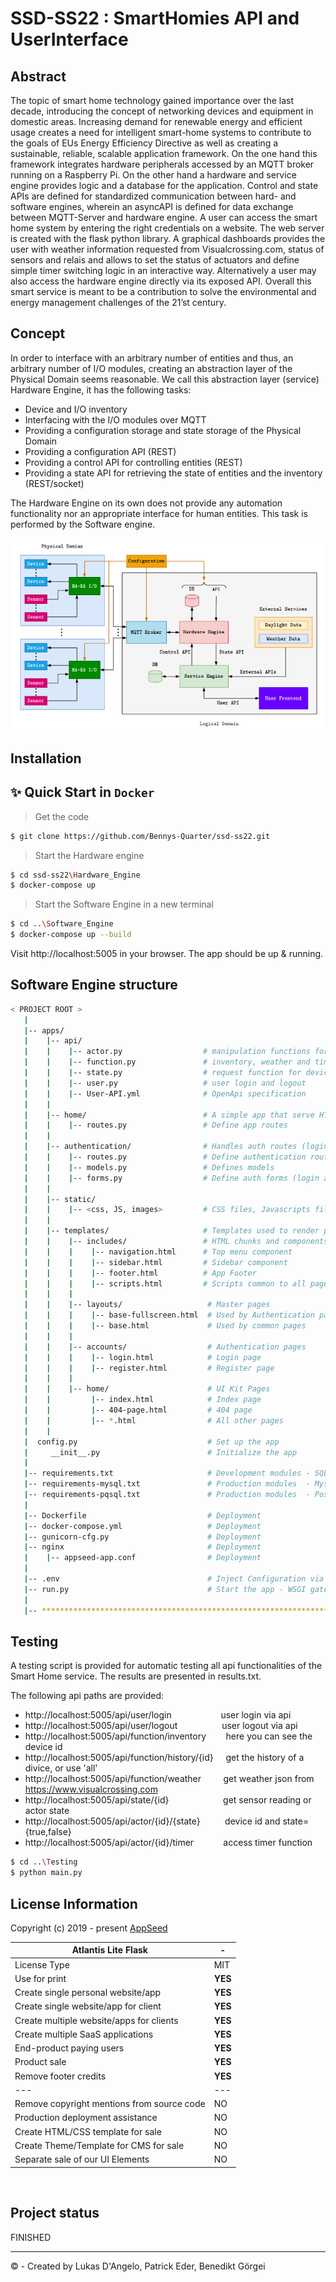 # SSD-SS22 : SmartHomies API and UserInterface


## Abstract

The topic of smart home technology gained importance over the last decade, introducing the concept of networking devices and equipment in domestic areas. Increasing demand for renewable energy and efficient usage creates a need for intelligent smart-home systems to contribute to the goals of EUs Energy Efficiency Directive as well as creating a sustainable, reliable, scalable application framework. On the one hand this framework integrates hardware peripherals accessed by an MQTT broker running on a Raspberry Pi. On the other hand a hardware and service engine provides logic and a database for the application. Control and state APIs are defined for standardized communication between hard- and software engines, wherein an asyncAPI is defined for data exchange between MQTT-Server and hardware engine. A user can access the smart home system by entering the right credentials on a website. The web server is created with the flask python library. A graphical dashboards provides the user with weather information requested from Visualcrossing.com, status of sensors and relais and allows to set the status of actuators and define  simple timer switching logic in an interactive way. Alternatively a user may also access the hardware engine directly via its exposed API. Overall this smart service is meant to be a contribution to solve the environmental and energy management challenges of the 21’st century. 


## Concept

In order to interface with an arbitrary number of entities and thus, an arbitrary number of I/O
modules, creating an abstraction layer of the Physical Domain seems reasonable. We call this
abstraction layer (service) Hardware Engine, it has the following tasks:
- Device and I/O inventory
- Interfacing with the I/O modules over MQTT
- Providing a configuration storage and state storage of the Physical Domain
- Providing a configuration API (REST)
- Providing a control API for controlling entities (REST)
- Providing a state API for retrieving the state of entities and the inventory (REST/socket)

The Hardware Engine on its own does not provide any automation functionality nor an appropriate
interface for human entities. This task is performed by the Software engine. 

![alt text](https://github.com/Bennys-Quarter/ssd-ss22/blob/main/Software_Engine/apps/static/assets/Screenshot%202022-06-09%20203826.png)


## Installation
## ✨ Quick Start in `Docker` 

> Get the code 

```bash
$ git clone https://github.com/Bennys-Quarter/ssd-ss22.git
```

> Start the Hardware engine

```bash
$ cd ssd-ss22\Hardware_Engine
$ docker-compose up  
```

> Start the Software Engine in a new terminal

```bash
$ cd ..\Software_Engine
$ docker-compose up --build 
```
Visit http://localhost:5005 in your browser. The app should be up & running.

## Software Engine structure

```bash
< PROJECT ROOT >
   |
   |-- apps/
   |    |-- api/
   |    |    |-- actor.py                  # manipulation functions for output devices
   |    |    |-- function.py               # inventory, weather and timer functions
   |    |    |-- state.py                  # request function for device data
   |    |    |-- user.py                   # user login and logout
   |    |    |-- User-API.yml              # OpenApi specification
   |    |
   |    |-- home/                          # A simple app that serve HTML files
   |    |    |-- routes.py                 # Define app routes
   |    |
   |    |-- authentication/                # Handles auth routes (login and register)
   |    |    |-- routes.py                 # Define authentication routes  
   |    |    |-- models.py                 # Defines models  
   |    |    |-- forms.py                  # Define auth forms (login and register) 
   |    |
   |    |-- static/
   |    |    |-- <css, JS, images>         # CSS files, Javascripts files
   |    |
   |    |-- templates/                     # Templates used to render pages
   |    |    |-- includes/                 # HTML chunks and components
   |    |    |    |-- navigation.html      # Top menu component
   |    |    |    |-- sidebar.html         # Sidebar component
   |    |    |    |-- footer.html          # App Footer
   |    |    |    |-- scripts.html         # Scripts common to all pages
   |    |    |
   |    |    |-- layouts/                   # Master pages
   |    |    |    |-- base-fullscreen.html  # Used by Authentication pages
   |    |    |    |-- base.html             # Used by common pages
   |    |    |
   |    |    |-- accounts/                  # Authentication pages
   |    |    |    |-- login.html            # Login page
   |    |    |    |-- register.html         # Register page
   |    |    |
   |    |    |-- home/                      # UI Kit Pages
   |    |         |-- index.html            # Index page
   |    |         |-- 404-page.html         # 404 page
   |    |         |-- *.html                # All other pages
   |    |    
   |  config.py                             # Set up the app
   |     __init__.py                        # Initialize the app
   |
   |-- requirements.txt                     # Development modules - SQLite storage
   |-- requirements-mysql.txt               # Production modules  - Mysql DMBS
   |-- requirements-pqsql.txt               # Production modules  - PostgreSql DMBS
   |
   |-- Dockerfile                           # Deployment
   |-- docker-compose.yml                   # Deployment
   |-- gunicorn-cfg.py                      # Deployment   
   |-- nginx                                # Deployment
   |    |-- appseed-app.conf                # Deployment 
   |
   |-- .env                                 # Inject Configuration via Environment
   |-- run.py                               # Start the app - WSGI gateway
   |
   |-- ************************************************************************
```
## Testing

A testing script is provided for automatic testing all api functionalities of the Smart Home service. The results are presented in results.txt. 

The following api paths are provided:

- http://localhost:5005/api/user/login &nbsp;&nbsp;&nbsp;&nbsp;&nbsp;&nbsp;&nbsp;&nbsp;&nbsp;&nbsp;&nbsp;&nbsp;&nbsp;&nbsp;&nbsp;&nbsp;&nbsp;&nbsp; user login via api
- http://localhost:5005/api/user/logout &nbsp;&nbsp;&nbsp;&nbsp;&nbsp;&nbsp;&nbsp;&nbsp;&nbsp;&nbsp;&nbsp;&nbsp;&nbsp;&nbsp;&nbsp;&nbsp;  user logout via api
- http://localhost:5005/api/function/inventory &nbsp;&nbsp;&nbsp;&nbsp;&nbsp;&nbsp; here you can see the device id
- http://localhost:5005/api/function/history/{id} &nbsp;&nbsp;&nbsp; get the history of a divice, or use 'all'
- http://localhost:5005/api/function/weather &nbsp;&nbsp;&nbsp;&nbsp;&nbsp;&nbsp;&nbsp; get weather json from https://www.visualcrossing.com
- http://localhost:5005/api/state/{id} &nbsp;&nbsp;&nbsp;&nbsp;&nbsp;&nbsp;&nbsp;&nbsp;&nbsp;&nbsp;&nbsp;&nbsp;&nbsp;&nbsp;&nbsp;&nbsp;&nbsp;&nbsp;&nbsp;&nbsp; get sensor reading or actor state
- http://localhost:5005/api/actor/{id}/{state}  &nbsp;&nbsp;&nbsp;&nbsp;&nbsp;&nbsp;&nbsp;&nbsp; device id and state={true,false}
- http://localhost:5005/api/actor/{id}/timer &nbsp;&nbsp;&nbsp;&nbsp;&nbsp;&nbsp;&nbsp;&nbsp;&nbsp;&nbsp; access timer function

```bash
$ cd ..\Testing
$ python main.py
```

## License Information



Copyright (c) 2019 - present [AppSeed](http://appseed.us/)

| Atlantis Lite Flask | - |
| ---------------------------------- | --- |
| License Type | MIT  |
| Use for print | **YES** |
| Create single personal website/app | **YES** |
| Create single website/app for client | **YES** |
| Create multiple website/apps for clients | **YES** |
| Create multiple SaaS applications | **YES** |
| End-product paying users | **YES** |
| Product sale | **YES** |
| Remove footer credits | **YES** |
| --- | --- |
| Remove copyright mentions from source code | NO |
| Production deployment assistance | NO |
| Create HTML/CSS template for sale | NO |
| Create Theme/Template for CMS for sale | NO |
| Separate sale of our UI Elements | NO |

<br />

## Project status
FINISHED

---
&copy; - Created by Lukas D'Angelo, Patrick Eder, Benedikt Görgei